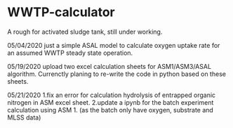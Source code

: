 # WWTP-calculator
A rough for activated sludge tank, still under working.

05/04/2020
just a simple ASAL model to calculate oxygen uptake rate for an assumed WWTP steady state operation.

05/19/2020
upload two excel calculation sheets for ASM1/ASM3/ASAL algorithm. 
Currenctly planing to re-write the code in python based on these sheets.

05/21/2020
1.fix an error for calculation hydrolysis of entrapped organic nitrogen in ASM excel sheet.
2.update a ipynb for the batch experiment calculation using ASM 1. (as the batch only have oxygen, substrate and MLSS data)
